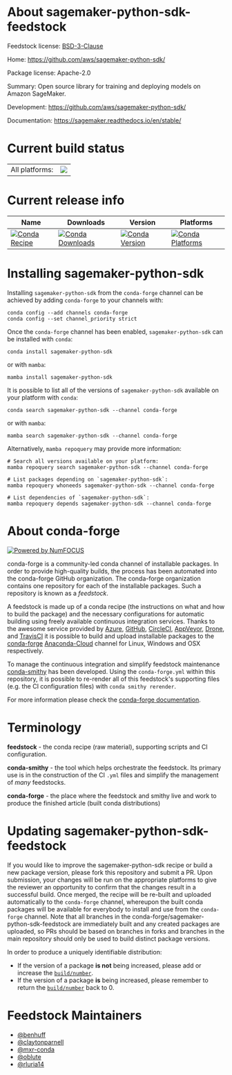 About sagemaker-python-sdk-feedstock
====================================

Feedstock license: [BSD-3-Clause](https://github.com/conda-forge/sagemaker-python-sdk-feedstock/blob/main/LICENSE.txt)

Home: https://github.com/aws/sagemaker-python-sdk/

Package license: Apache-2.0

Summary: Open source library for training and deploying models on Amazon SageMaker.

Development: https://github.com/aws/sagemaker-python-sdk/

Documentation: https://sagemaker.readthedocs.io/en/stable/

Current build status
====================


<table><tr><td>All platforms:</td>
    <td>
      <a href="https://dev.azure.com/conda-forge/feedstock-builds/_build/latest?definitionId=8378&branchName=main">
        <img src="https://dev.azure.com/conda-forge/feedstock-builds/_apis/build/status/sagemaker-python-sdk-feedstock?branchName=main">
      </a>
    </td>
  </tr>
</table>

Current release info
====================

| Name | Downloads | Version | Platforms |
| --- | --- | --- | --- |
| [![Conda Recipe](https://img.shields.io/badge/recipe-sagemaker--python--sdk-green.svg)](https://anaconda.org/conda-forge/sagemaker-python-sdk) | [![Conda Downloads](https://img.shields.io/conda/dn/conda-forge/sagemaker-python-sdk.svg)](https://anaconda.org/conda-forge/sagemaker-python-sdk) | [![Conda Version](https://img.shields.io/conda/vn/conda-forge/sagemaker-python-sdk.svg)](https://anaconda.org/conda-forge/sagemaker-python-sdk) | [![Conda Platforms](https://img.shields.io/conda/pn/conda-forge/sagemaker-python-sdk.svg)](https://anaconda.org/conda-forge/sagemaker-python-sdk) |

Installing sagemaker-python-sdk
===============================

Installing `sagemaker-python-sdk` from the `conda-forge` channel can be achieved by adding `conda-forge` to your channels with:

```
conda config --add channels conda-forge
conda config --set channel_priority strict
```

Once the `conda-forge` channel has been enabled, `sagemaker-python-sdk` can be installed with `conda`:

```
conda install sagemaker-python-sdk
```

or with `mamba`:

```
mamba install sagemaker-python-sdk
```

It is possible to list all of the versions of `sagemaker-python-sdk` available on your platform with `conda`:

```
conda search sagemaker-python-sdk --channel conda-forge
```

or with `mamba`:

```
mamba search sagemaker-python-sdk --channel conda-forge
```

Alternatively, `mamba repoquery` may provide more information:

```
# Search all versions available on your platform:
mamba repoquery search sagemaker-python-sdk --channel conda-forge

# List packages depending on `sagemaker-python-sdk`:
mamba repoquery whoneeds sagemaker-python-sdk --channel conda-forge

# List dependencies of `sagemaker-python-sdk`:
mamba repoquery depends sagemaker-python-sdk --channel conda-forge
```


About conda-forge
=================

[![Powered by
NumFOCUS](https://img.shields.io/badge/powered%20by-NumFOCUS-orange.svg?style=flat&colorA=E1523D&colorB=007D8A)](https://numfocus.org)

conda-forge is a community-led conda channel of installable packages.
In order to provide high-quality builds, the process has been automated into the
conda-forge GitHub organization. The conda-forge organization contains one repository
for each of the installable packages. Such a repository is known as a *feedstock*.

A feedstock is made up of a conda recipe (the instructions on what and how to build
the package) and the necessary configurations for automatic building using freely
available continuous integration services. Thanks to the awesome service provided by
[Azure](https://azure.microsoft.com/en-us/services/devops/), [GitHub](https://github.com/),
[CircleCI](https://circleci.com/), [AppVeyor](https://www.appveyor.com/),
[Drone](https://cloud.drone.io/welcome), and [TravisCI](https://travis-ci.com/)
it is possible to build and upload installable packages to the
[conda-forge](https://anaconda.org/conda-forge) [Anaconda-Cloud](https://anaconda.org/)
channel for Linux, Windows and OSX respectively.

To manage the continuous integration and simplify feedstock maintenance
[conda-smithy](https://github.com/conda-forge/conda-smithy) has been developed.
Using the ``conda-forge.yml`` within this repository, it is possible to re-render all of
this feedstock's supporting files (e.g. the CI configuration files) with ``conda smithy rerender``.

For more information please check the [conda-forge documentation](https://conda-forge.org/docs/).

Terminology
===========

**feedstock** - the conda recipe (raw material), supporting scripts and CI configuration.

**conda-smithy** - the tool which helps orchestrate the feedstock.
                   Its primary use is in the construction of the CI ``.yml`` files
                   and simplify the management of *many* feedstocks.

**conda-forge** - the place where the feedstock and smithy live and work to
                  produce the finished article (built conda distributions)


Updating sagemaker-python-sdk-feedstock
=======================================

If you would like to improve the sagemaker-python-sdk recipe or build a new
package version, please fork this repository and submit a PR. Upon submission,
your changes will be run on the appropriate platforms to give the reviewer an
opportunity to confirm that the changes result in a successful build. Once
merged, the recipe will be re-built and uploaded automatically to the
`conda-forge` channel, whereupon the built conda packages will be available for
everybody to install and use from the `conda-forge` channel.
Note that all branches in the conda-forge/sagemaker-python-sdk-feedstock are
immediately built and any created packages are uploaded, so PRs should be based
on branches in forks and branches in the main repository should only be used to
build distinct package versions.

In order to produce a uniquely identifiable distribution:
 * If the version of a package **is not** being increased, please add or increase
   the [``build/number``](https://docs.conda.io/projects/conda-build/en/latest/resources/define-metadata.html#build-number-and-string).
 * If the version of a package **is** being increased, please remember to return
   the [``build/number``](https://docs.conda.io/projects/conda-build/en/latest/resources/define-metadata.html#build-number-and-string)
   back to 0.

Feedstock Maintainers
=====================

* [@benhuff](https://github.com/benhuff/)
* [@claytonparnell](https://github.com/claytonparnell/)
* [@mxr-conda](https://github.com/mxr-conda/)
* [@oblute](https://github.com/oblute/)
* [@rluria14](https://github.com/rluria14/)

